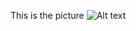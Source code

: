 This is the picture
![Alt text](https://github.com/RenzieCoding/sql_portfolio_projects/blob/main/Purchase%20Behavior%20Analysis%20(GA4%20Sample)/Purchase%20Behavior%20Analysis%20(GA4%20Sample)drawio.png?raw=true)
